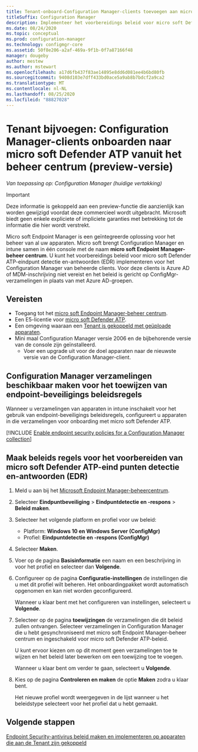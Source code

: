 ```yaml
---
title: Tenant-onboard-Configuration Manager-clients toevoegen aan micro soft Defender ATP vanuit het micro soft Endpoint Manager-beheer centrum (preview)
titleSuffix: Configuration Manager
description: Implementeer het voorbereidings beleid voor micro soft Defender ATP-eindpunt detectie en-antwoorden (EDR) voor het Configuration Manager van beheerde clients vanuit het beheer centrum.
ms.date: 08/24/2020
ms.topic: conceptual
ms.prod: configuration-manager
ms.technology: configmgr-core
ms.assetid: 50f8e206-a2af-469a-9f1b-0f7a87166f48
manager: dougeby
author: mestew
ms.author: mstewart
ms.openlocfilehash: a17d6fb437f83ae14895e8dd6d081ee4b6bd80fb
ms.sourcegitcommit: 9408d103e7dff433bd0ace5a9ab8b7bdcf2a9ca2
ms.translationtype: MT
ms.contentlocale: nl-NL
ms.lasthandoff: 08/25/2020
ms.locfileid: "88827028"
---
```

# <a name="tenant-attach-onboard-configuration-manager-clients-to-microsoft-defender-atp-from-the-admin-center-preview"></a><a name="bkmk_atp"></a> Tenant bijvoegen: Configuration Manager-clients onboarden naar micro soft Defender ATP vanuit het beheer centrum (preview-versie)
<!--5691658-->
*Van toepassing op: Configuration Manager (huidige vertakking)*

> [!Important]
> Deze informatie is gekoppeld aan een preview-functie die aanzienlijk kan worden gewijzigd voordat deze commercieel wordt uitgebracht. Microsoft biedt geen enkele expliciete of impliciete garanties met betrekking tot de informatie die hier wordt verstrekt.

Micro soft Endpoint Manager is een geïntegreerde oplossing voor het beheer van al uw apparaten. Micro soft brengt Configuration Manager en intune samen in één console met de naam **micro soft Endpoint Manager-beheer centrum**. U kunt het voorbereidings beleid voor micro soft Defender ATP-eindpunt detectie en-antwoorden (EDR) implementeren voor het Configuration Manager van beheerde clients. Voor deze clients is Azure AD of MDM-inschrijving niet vereist en het beleid is gericht op ConfigMgr-verzamelingen in plaats van met Azure AD-groepen.

## <a name="prerequisites"></a>Vereisten

- Toegang tot het [micro soft Endpoint Manager-beheer centrum](https://endpoint.microsoft.com/).
- Een E5-licentie voor [micro soft Defender ATP](https://docs.microsoft.com/windows/security/threat-protection/microsoft-defender-atp/minimum-requirements#licensing-requirements).
- Een omgeving waaraan een [Tenant is gekoppeld met geüploade apparaten](device-sync-actions.md).
- Mini maal Configuration Manager versie 2006 en de bijbehorende versie van de console zijn geïnstalleerd.
   - Voer een upgrade uit voor de doel apparaten naar de nieuwste versie van de Configuration Manager-client.

## <a name="make-configuration-manager-collections-available-to-assign-endpoint-security-policies"></a><a name="bkmk_collections"></a> Configuration Manager verzamelingen beschikbaar maken voor het toewijzen van endpoint-beveiligings beleidsregels

Wanneer u verzamelingen van apparaten in intune inschakelt voor het gebruik van endpoint-beveiligings beleidsregels, configureert u apparaten in die verzamelingen voor onboarding met micro soft Defender ATP.

[!INCLUDE [Enable endpoint security policies for a Configuration Manager collection](../../intune/protect/includes/make-configmgr-collection-available-edr.md)]

## <a name="create-microsoft-defender-atp-endpoint-detection-and-response-edr-onboarding-policies"></a><a name="bkmk_onboard"></a> Maak beleids regels voor het voorbereiden van micro soft Defender ATP-eind punten detectie en-antwoorden (EDR)

1. Meld u aan bij het [Microsoft Endpoint Manager-beheercentrum](https://endpoint.microsoft.com).

1. Selecteer **Eindpuntbeveiliging** > **Eindpuntdetectie en -respons** > **Beleid maken**.

1. Selecteer het volgende platform en profiel voor uw beleid:

   - Platform: **Windows 10 en Windows Server (ConfigMgr)**
   - Profiel: **Eindpuntdetectie en -respons (ConfigMgr)**

1. Selecteer **Maken**.

1. Voer op de pagina **Basisinformatie** een naam en een beschrijving in voor het profiel en selecteer dan **Volgende**.

1. Configureer op de pagina **Configuratie-instellingen** de instellingen die u met dit profiel wilt beheren. Het onboardingpakket wordt automatisch opgenomen en kan niet worden geconfigureerd.

   Wanneer u klaar bent met het configureren van instellingen, selecteert u **Volgende**.

1. Selecteer op de pagina **toewijzingen** de verzamelingen die dit beleid zullen ontvangen. Selecteer verzamelingen in Configuration Manager die u hebt gesynchroniseerd met micro soft Endpoint Manager-beheer centrum en ingeschakeld voor micro soft Defender ATP-beleid.

   U kunt ervoor kiezen om op dit moment geen verzamelingen toe te wijzen en het beleid later bewerken om een toewijzing toe te voegen.

   Wanneer u klaar bent om verder te gaan, selecteert u **Volgende**.

1. Kies op de pagina **Controleren en maken** de optie **Maken** zodra u klaar bent.

   Het nieuwe profiel wordt weergegeven in de lijst wanneer u het beleidstype selecteert voor het profiel dat u hebt gemaakt.

## <a name="next-steps"></a>Volgende stappen

[Endpoint Security-antivirus beleid maken en implementeren op apparaten die aan de Tenant zijn gekoppeld](deploy-antivirus-policy.md)